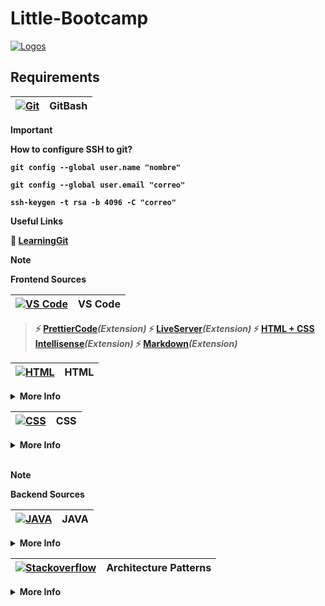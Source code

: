 # Little-Bootcamp
[![Logos](https://skillicons.dev/icons?i=git,github,vscode,figma,html,css,bootstrap,idea,java,htmx,postman)]()

## Requirements

<b>

| [![Git](https://skillicons.dev/icons?i=git)](https://git-scm.com/downloads/win) | **GitBash** |
|--------------------------------------------|----------------------------------|

> [!Important]
> How to configure SSH to git?

```
git config --global user.name "nombre"
```
``` 
git config --global user.email "correo"
```
``` 
ssh-keygen -t rsa -b 4096 -C "correo"
```

Useful Links

:link: [LearningGit](https://learngitbranching.js.org/)

> [!Note]
> Frontend Sources

| [![VS Code](https://skillicons.dev/icons?i=vscode)](https://code.visualstudio.com/download) | **VS Code** |
|--------------------------------------------|----------------------------------|

> :zap: [PrettierCode](https://marketplace.visualstudio.com/items?itemName=esbenp.prettier-vscode)*(Extension)*
:zap: [LiveServer](https://marketplace.visualstudio.com/items?itemName=ritwickdey.LiveServer)*(Extension)*
:zap: [HTML + CSS Intellisense](https://marketplace.visualstudio.com/items?itemName=ecmel.vscode-html-css)*(Extension)*
:zap: [Markdown](https://marketplace.visualstudio.com/items?itemName=shd101wyy.markdown-preview-enhanced)*(Extension)*

| [![HTML](https://skillicons.dev/icons?i=html)]() | **HTML** |
|--------------------------------------------|----------------------------------|
<details>
<summary>More Info</summary>
<ul>
<li> Content </li>
<li> Elements && Attributes </li>
<li> Import Libraries </li>
<li> Style </li>
</ul>

Useful Links

:link: [W3Schools HTML](https://www.w3schools.com/html/default.asp)

</details>

| [![CSS](https://skillicons.dev/icons?i=css)]() | **CSS** |
|--------------------------------------------|----------------------------------|
<details>
<summary>More Info</summary>
<ul>
<li> Style </li>
<li> Selectors </li>
<li> Bem method </li>
<li> Display: Block, inline, inline-block </li>
<li> Position: absolute, sticky, relative </li>
<li> Display: Flex </li>
<li> Display: Grid </li>
</ul>

Useful Links

:link: [W3Schools CSS](https://www.w3schools.com/css/default.asp)
:link: [Font Awesome](https://fontawesome.com/search)
:link: [Bootstrap Icons](https://icons.getbootstrap.com/)
:link: [W3Schools Bootstrap3](https://www.w3schools.com/bootstrap/default.asp)
:link: [Figma](https://www.figma.com/login)
:link: [W3Schools How to on HTML+CSS+JS](https://www.w3schools.com/howto/default.asp)
</details>
<br>

> [!Note]
> Backend Sources

| [![JAVA](https://skillicons.dev/icons?i=java)]() | **JAVA** |
|--------------------------------------------|----------------------------------|
<details>
<summary>More Info</summary>
<ul>
<li> Class vs Object </li>
<li> Inheritance </li>
<li> Interface </li>
<li> Abstract class </li>
<li> Polimorfism </li>
<li> Functional Interfaces </li>
<li> Design Patterns </li>
</ul>

Useful Links

:link: [W3Schools JAVA](https://www.w3schools.com/java/default.asp)
:link: [Refactoring Guru](https://refactoring.guru/design-patterns)
:link: [Challenge: DevTraining](https://app.codility.com/programmers/)
:link: [Challenge: Hackerrank](https://www.hackerrank.com/dashboard)
</details>

| [![Stackoverflow](https://skillicons.dev/icons?i=postman)]() | **Architecture Patterns** |
|--------------------------------------------|----------------------------------|
<details>
<summary>More Info</summary>
<ul>
<li> MVC </li>
<li> JAVALIN </li>
<li> Postman </li>
<li> Methods: GET - POST - PUT - PATCH - DELETE </li>
</ul>

Useful Links

:link: [PostmanDoc](https://learning.postman.com/)
:link: [Javalin](https://javalin.io/documentation)
:link: [HTMX](https://htmx.org/docs/)
:link: [Handlebars](https://handlebarsjs.com/)
</details>

</b>
